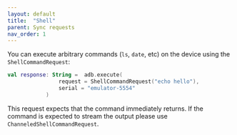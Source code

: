 ```yaml
---
layout: default
title:  "Shell"
parent: Sync requests
nav_order: 1
---
```


You can execute arbitrary commands (`ls`, `date`, etc) on the device using the `ShellCommandRequest`:

```kotlin
val response: String =  adb.execute(
                request = ShellCommandRequest("echo hello"),
                serial = "emulator-5554"
            )
```

This request expects that the command immediately returns. If the command is expected to stream the output please use
 `ChanneledShellCommandRequest`.